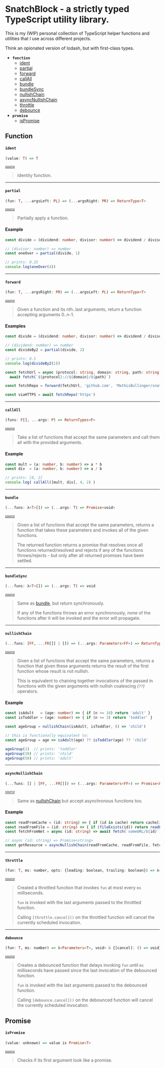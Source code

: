 # SnatchBlock - a strictly typed TypeScript utility library.

This is my (WIP) personal collection of TypeScript helper functions and utilities that
I use across different projects.

Think an opionated version of lodash, but with first-class types.


- __`function`__
    - [ident](#ident)
    - [partial](#partial)
    - [forward](#forward)
    - [callAll](#callAll)
    - [bundle](#bundle)
    - [bundleSync](#bundleSync)
    - [nullishChain](#nullishChain)
    - [asyncNullishChain](#asyncNullishChain)
    - [throttle](#throttle)
    - [debounce](#debounce)
- __`promise`__
    - [isPromise](#isPromise)



## Function

#### `ident` 
  
```hs
(value: T) => T
```

<sup><sup>_[source](https://github.com/MathisBullinger/snatchblock/blob/main/src/ident.ts#L2)_</sup></sup>

> Identity function.

---

#### `partial` 
  
```hs
(fun: T, ...argsLeft: PL) => (...argsRight: PR) => ReturnType<T>
```

<sup><sup>_[source](https://github.com/MathisBullinger/snatchblock/blob/main/src/partial.ts#L17)_</sup></sup>

> Partially apply a function.

#### Example
```ts
const divide = (dividend: number, divisor: number) => dividend / divisor

// (divisor: number) => number
const oneOver = partial(divide, 1)

// prints: 0.25
console.log(oneOver(4))
```

---

#### `forward` 
  
```hs
(fun: T, ...argsRight: PR) => (...argsLeft: PL) => ReturnType<T>
```

<sup><sup>_[source](https://github.com/MathisBullinger/snatchblock/blob/main/src/forward.ts#L28)_</sup></sup>

> Given a function and its nth..last arguments, return a function accepting
> arguments 0..n-1.

#### Examples
```ts
const divide = (dividend: number, divisor: number) => dividend / divisor

// (dividend: number) => number
const divideBy2 = partial(divide, 2)

// prints: 0.5
console.log(divideBy2(1))
```

```ts
const fetchUrl = async (protocol: string, domain: string, path: string) =>
  await fetch(`${protocol}://${domain}/${path}`)

const fetchRepo = forward(fetchUrl, 'github.com', 'MathisBullinger/snatchblock')

const viaHTTPS = await fetchRepo('https')
```

---

#### `callAll` 
  
```hs
(funs: F[], ...args: P) => ReturnTypes<F>
```

<sup><sup>_[source](https://github.com/MathisBullinger/snatchblock/blob/main/src/callAll.ts#L16)_</sup></sup>

> Take a list of functions that accept the same parameters and call them all
> with the provided arguments.

#### Example
```ts
const mult = (a: number, b: number) => a * b
const div  = (a: number, b: number) => a / b

// prints: [8, 2]
console.log( callAll([mult, div], 4, 2) )
```

---

#### `bundle` 
  
```hs
(...funs: λ<T>[]) => (...args: T) => Promise<void>
```

<sup><sup>_[source](https://github.com/MathisBullinger/snatchblock/blob/main/src/bundle.ts#L12)_</sup></sup>

> Given a list of functions that accept the same parameters, returns a function
> that takes these parameters and invokes all of the given functions.
> 
> The returned function returns a promise that resolves once all functions
> returned/resolved and rejects if any of the functions throws/rejects - but
> only after all returned promises have been settled.
> 

---

#### `bundleSync` 
  
```hs
(...funs: λ<T>[]) => (...args: T) => void
```

<sup><sup>_[source](https://github.com/MathisBullinger/snatchblock/blob/main/src/bundle.ts#L29)_</sup></sup>

> Same as [bundle](#bundle), but return synchronously.
> 
> If any of the functions throws an error synchronously, none of the functions
> after it will be invoked and the error will propagate.
> 

---

#### `nullishChain` 
  
```hs
(...funs: [FF, ...FR[]] | []) => (...args: Parameters<FF>) => ReturnType<FF> | ReturnType<FR[number]>
```

<sup><sup>_[source](https://github.com/MathisBullinger/snatchblock/blob/main/src/nullishChain.ts#L26)_</sup></sup>

> Given a list of functions that accept the same parameters, returns a function
> that given these arguments returns the result of the first function whose
> result is not nullish.
> 
> This is equivalent to chaining together invocations of the passed in
> functions with the given arguments with nullish coalescing _(`??`)_ operators.
> 

#### Example
```ts
const isAdult   = (age: number) => { if (n >= 18) return 'adult' }
const isToddler = (age: number) => { if (n <= 3) return 'toddler' }

const ageGroup = nullishChain(isAdult, isToddler, () => 'child')

// this is functionally equivalent to:
const ageGroup = age => isAdult(age) ?? isToddler(age) ?? 'child'

ageGroup(1)  // prints: 'toddler'
ageGroup(10) // prints: 'child'
ageGroup(50) // prints: 'adult'
```

---

#### `asyncNullishChain` 
  
```hs
(...funs: [] | [FF, ...FR[]]) => (...args: Parameters<FF>) => Promise<PromType<ReturnType<FF>> | PromType<ReturnType<FR[number]>>>
```

<sup><sup>_[source](https://github.com/MathisBullinger/snatchblock/blob/main/src/nullishChain.ts#L46)_</sup></sup>

> Same as [nullishChain](#nullishChain) but accept asynchronous functions too.

#### Example
```ts
const readFromCache = (id: string) => { if (id in cache) return cache[id] }
const readFromFile = (id: string) => { if (fileExists(id)) return readFile(id) }
const fetchFromNet = async (id: string) => await fetch(`someURL/${id}`)

// async (id: string) => Promise<string>
const getResource = asyncNullishChain(readFromCache, readFromFile, fetchFromNet)
```

---

#### `throttle` 
  
```hs
(fun: T, ms: number, opts: {leading: boolean, trailing: boolean}) => λ<Parameters<T>, void> & {[cancel]: () => void}
```

<sup><sup>_[source](https://github.com/MathisBullinger/snatchblock/blob/main/src/throttle.ts#L14)_</sup></sup>

> Created a throttled function that invokes `fun` at most every `ms` milliseconds.
> 
> `fun` is invoked with the last arguments passed to the throttled function.
> 
> Calling `[throttle.cancel]()` on the throttled function will cancel the currently
> scheduled invocation.
> 

---

#### `debounce` 
  
```hs
(fun: T, ms: number) => λ<Parameters<T>, void> & {[cancel]: () => void}
```

<sup><sup>_[source](https://github.com/MathisBullinger/snatchblock/blob/main/src/debounce.ts#L14)_</sup></sup>

> Creates a debounced function that delays invoking `fun` until `ms` milliseconds
> have passed since the last invocation of the debounced function.
> 
> `fun` is invoked with the last arguments passed to the debounced function.
> 
> Calling `[debounce.cancel]()` on the debounced function will cancel the currently
> scheduled invocation.
> 
## Promise

#### `isPromise` 
  
```hs
(value: unknown) => value is Promise<T>
```

<sup><sup>_[source](https://github.com/MathisBullinger/snatchblock/blob/main/src/isPromise.ts#L2)_</sup></sup>

> Checks if its first argument look like a promise.